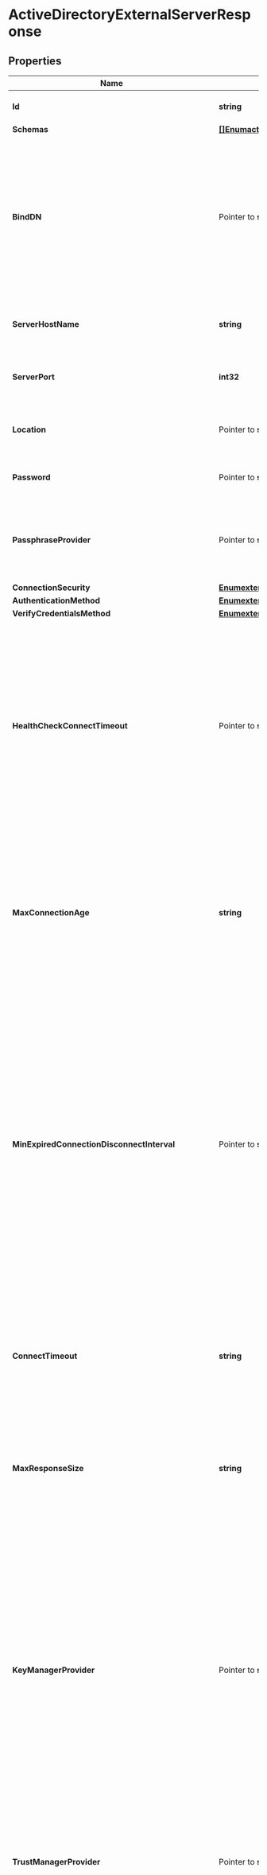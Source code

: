 # ActiveDirectoryExternalServerResponse

## Properties

Name | Type | Description | Notes
------------ | ------------- | ------------- | -------------
**Id** | **string** | Name of the External Server | 
**Schemas** | [**[]EnumactiveDirectoryExternalServerSchemaUrn**](EnumactiveDirectoryExternalServerSchemaUrn.md) |  | 
**BindDN** | Pointer to **string** | The DN to use to bind to the target LDAP server if simple authentication is required. The authentication identity can also be specified in User-Principal-Name (UPN) format. | [optional] 
**ServerHostName** | **string** | The host name or IP address of the target LDAP server. | 
**ServerPort** | **int32** | The port number on which the server listens for requests. | 
**Location** | Pointer to **string** | Specifies the location for the LDAP External Server. | [optional] 
**Password** | Pointer to **string** | The login password for the specified user. | [optional] 
**PassphraseProvider** | Pointer to **string** | The passphrase provider to use to obtain the login password for the specified user. | [optional] 
**ConnectionSecurity** | [**EnumexternalServerConnectionSecurityProp**](EnumexternalServerConnectionSecurityProp.md) |  | 
**AuthenticationMethod** | [**EnumexternalServerActiveDirectoryAuthenticationMethodProp**](EnumexternalServerActiveDirectoryAuthenticationMethodProp.md) |  | 
**VerifyCredentialsMethod** | [**EnumexternalServerVerifyCredentialsMethodProp**](EnumexternalServerVerifyCredentialsMethodProp.md) |  | 
**HealthCheckConnectTimeout** | Pointer to **string** | Specifies the maximum length of time to wait for a connection to be established for the purpose of performing a health check. If the connection cannot be established within this length of time, the server will be classified as unavailable. | [optional] 
**MaxConnectionAge** | **string** | Specifies the maximum length of time that connections to this server should be allowed to remain established before being closed and replaced with newly-established connections. | 
**MinExpiredConnectionDisconnectInterval** | Pointer to **string** | Specifies the minimum length of time that should pass between connection closures as a result of the connections being established for longer than the maximum connection age. This may help avoid cases in which a large number of connections are closed and re-established in a short period of time because of the maximum connection age. | [optional] 
**ConnectTimeout** | **string** | Specifies the maximum length of time to wait for a connection to be established before giving up and considering the server unavailable. | 
**MaxResponseSize** | **string** | Specifies the maximum response size that should be supported for messages received from the LDAP external server. | 
**KeyManagerProvider** | Pointer to **string** | The key manager provider to use if SSL or StartTLS is to be used for connection-level security. When specifying a value for this property (except when using the Null key manager provider) you must ensure that the external server trusts this server&#39;s public certificate by adding this server&#39;s public certificate to the external server&#39;s trust store. | [optional] 
**TrustManagerProvider** | Pointer to **string** | The trust manager provider to use if SSL or StartTLS is to be used for connection-level security. | [optional] 
**InitialConnections** | Pointer to **int32** | The number of connections to initially establish to the LDAP external server. A value of zero indicates that the number of connections should be dynamically based on the number of available worker threads. This will be ignored when using a thread-local connection pool. | [optional] 
**MaxConnections** | Pointer to **int32** | The maximum number of concurrent connections to maintain for the LDAP external server. A value of zero indicates that the number of connections should be dynamically based on the number of available worker threads. This will be ignored when using a thread-local connection pool. | [optional] 
**DefunctConnectionResultCode** | Pointer to [**[]EnumexternalServerDefunctConnectionResultCodeProp**](EnumexternalServerDefunctConnectionResultCodeProp.md) |  | [optional] 
**AbandonOnTimeout** | Pointer to **bool** | Indicates whether to send an abandon request for an operation for which a response timeout is encountered. A request which has timed out on one server may be retried on another server regardless of whether an abandon request is sent, but if the initial attempt is not abandoned then a long-running operation may unnecessarily continue to consume processing resources on the initial server. | [optional] 
**Description** | Pointer to **string** | A description for this External Server | [optional] 
**Meta** | Pointer to [**MetaMeta**](MetaMeta.md) |  | [optional] 
**Urnpingidentityschemasconfigurationmessages20** | Pointer to [**MetaUrnPingidentitySchemasConfigurationMessages20**](MetaUrnPingidentitySchemasConfigurationMessages20.md) |  | [optional] 

## Methods

### NewActiveDirectoryExternalServerResponse

`func NewActiveDirectoryExternalServerResponse(id string, schemas []EnumactiveDirectoryExternalServerSchemaUrn, serverHostName string, serverPort int32, connectionSecurity EnumexternalServerConnectionSecurityProp, authenticationMethod EnumexternalServerActiveDirectoryAuthenticationMethodProp, verifyCredentialsMethod EnumexternalServerVerifyCredentialsMethodProp, maxConnectionAge string, connectTimeout string, maxResponseSize string, ) *ActiveDirectoryExternalServerResponse`

NewActiveDirectoryExternalServerResponse instantiates a new ActiveDirectoryExternalServerResponse object
This constructor will assign default values to properties that have it defined,
and makes sure properties required by API are set, but the set of arguments
will change when the set of required properties is changed

### NewActiveDirectoryExternalServerResponseWithDefaults

`func NewActiveDirectoryExternalServerResponseWithDefaults() *ActiveDirectoryExternalServerResponse`

NewActiveDirectoryExternalServerResponseWithDefaults instantiates a new ActiveDirectoryExternalServerResponse object
This constructor will only assign default values to properties that have it defined,
but it doesn't guarantee that properties required by API are set

### GetId

`func (o *ActiveDirectoryExternalServerResponse) GetId() string`

GetId returns the Id field if non-nil, zero value otherwise.

### GetIdOk

`func (o *ActiveDirectoryExternalServerResponse) GetIdOk() (*string, bool)`

GetIdOk returns a tuple with the Id field if it's non-nil, zero value otherwise
and a boolean to check if the value has been set.

### SetId

`func (o *ActiveDirectoryExternalServerResponse) SetId(v string)`

SetId sets Id field to given value.


### GetSchemas

`func (o *ActiveDirectoryExternalServerResponse) GetSchemas() []EnumactiveDirectoryExternalServerSchemaUrn`

GetSchemas returns the Schemas field if non-nil, zero value otherwise.

### GetSchemasOk

`func (o *ActiveDirectoryExternalServerResponse) GetSchemasOk() (*[]EnumactiveDirectoryExternalServerSchemaUrn, bool)`

GetSchemasOk returns a tuple with the Schemas field if it's non-nil, zero value otherwise
and a boolean to check if the value has been set.

### SetSchemas

`func (o *ActiveDirectoryExternalServerResponse) SetSchemas(v []EnumactiveDirectoryExternalServerSchemaUrn)`

SetSchemas sets Schemas field to given value.


### GetBindDN

`func (o *ActiveDirectoryExternalServerResponse) GetBindDN() string`

GetBindDN returns the BindDN field if non-nil, zero value otherwise.

### GetBindDNOk

`func (o *ActiveDirectoryExternalServerResponse) GetBindDNOk() (*string, bool)`

GetBindDNOk returns a tuple with the BindDN field if it's non-nil, zero value otherwise
and a boolean to check if the value has been set.

### SetBindDN

`func (o *ActiveDirectoryExternalServerResponse) SetBindDN(v string)`

SetBindDN sets BindDN field to given value.

### HasBindDN

`func (o *ActiveDirectoryExternalServerResponse) HasBindDN() bool`

HasBindDN returns a boolean if a field has been set.

### GetServerHostName

`func (o *ActiveDirectoryExternalServerResponse) GetServerHostName() string`

GetServerHostName returns the ServerHostName field if non-nil, zero value otherwise.

### GetServerHostNameOk

`func (o *ActiveDirectoryExternalServerResponse) GetServerHostNameOk() (*string, bool)`

GetServerHostNameOk returns a tuple with the ServerHostName field if it's non-nil, zero value otherwise
and a boolean to check if the value has been set.

### SetServerHostName

`func (o *ActiveDirectoryExternalServerResponse) SetServerHostName(v string)`

SetServerHostName sets ServerHostName field to given value.


### GetServerPort

`func (o *ActiveDirectoryExternalServerResponse) GetServerPort() int32`

GetServerPort returns the ServerPort field if non-nil, zero value otherwise.

### GetServerPortOk

`func (o *ActiveDirectoryExternalServerResponse) GetServerPortOk() (*int32, bool)`

GetServerPortOk returns a tuple with the ServerPort field if it's non-nil, zero value otherwise
and a boolean to check if the value has been set.

### SetServerPort

`func (o *ActiveDirectoryExternalServerResponse) SetServerPort(v int32)`

SetServerPort sets ServerPort field to given value.


### GetLocation

`func (o *ActiveDirectoryExternalServerResponse) GetLocation() string`

GetLocation returns the Location field if non-nil, zero value otherwise.

### GetLocationOk

`func (o *ActiveDirectoryExternalServerResponse) GetLocationOk() (*string, bool)`

GetLocationOk returns a tuple with the Location field if it's non-nil, zero value otherwise
and a boolean to check if the value has been set.

### SetLocation

`func (o *ActiveDirectoryExternalServerResponse) SetLocation(v string)`

SetLocation sets Location field to given value.

### HasLocation

`func (o *ActiveDirectoryExternalServerResponse) HasLocation() bool`

HasLocation returns a boolean if a field has been set.

### GetPassword

`func (o *ActiveDirectoryExternalServerResponse) GetPassword() string`

GetPassword returns the Password field if non-nil, zero value otherwise.

### GetPasswordOk

`func (o *ActiveDirectoryExternalServerResponse) GetPasswordOk() (*string, bool)`

GetPasswordOk returns a tuple with the Password field if it's non-nil, zero value otherwise
and a boolean to check if the value has been set.

### SetPassword

`func (o *ActiveDirectoryExternalServerResponse) SetPassword(v string)`

SetPassword sets Password field to given value.

### HasPassword

`func (o *ActiveDirectoryExternalServerResponse) HasPassword() bool`

HasPassword returns a boolean if a field has been set.

### GetPassphraseProvider

`func (o *ActiveDirectoryExternalServerResponse) GetPassphraseProvider() string`

GetPassphraseProvider returns the PassphraseProvider field if non-nil, zero value otherwise.

### GetPassphraseProviderOk

`func (o *ActiveDirectoryExternalServerResponse) GetPassphraseProviderOk() (*string, bool)`

GetPassphraseProviderOk returns a tuple with the PassphraseProvider field if it's non-nil, zero value otherwise
and a boolean to check if the value has been set.

### SetPassphraseProvider

`func (o *ActiveDirectoryExternalServerResponse) SetPassphraseProvider(v string)`

SetPassphraseProvider sets PassphraseProvider field to given value.

### HasPassphraseProvider

`func (o *ActiveDirectoryExternalServerResponse) HasPassphraseProvider() bool`

HasPassphraseProvider returns a boolean if a field has been set.

### GetConnectionSecurity

`func (o *ActiveDirectoryExternalServerResponse) GetConnectionSecurity() EnumexternalServerConnectionSecurityProp`

GetConnectionSecurity returns the ConnectionSecurity field if non-nil, zero value otherwise.

### GetConnectionSecurityOk

`func (o *ActiveDirectoryExternalServerResponse) GetConnectionSecurityOk() (*EnumexternalServerConnectionSecurityProp, bool)`

GetConnectionSecurityOk returns a tuple with the ConnectionSecurity field if it's non-nil, zero value otherwise
and a boolean to check if the value has been set.

### SetConnectionSecurity

`func (o *ActiveDirectoryExternalServerResponse) SetConnectionSecurity(v EnumexternalServerConnectionSecurityProp)`

SetConnectionSecurity sets ConnectionSecurity field to given value.


### GetAuthenticationMethod

`func (o *ActiveDirectoryExternalServerResponse) GetAuthenticationMethod() EnumexternalServerActiveDirectoryAuthenticationMethodProp`

GetAuthenticationMethod returns the AuthenticationMethod field if non-nil, zero value otherwise.

### GetAuthenticationMethodOk

`func (o *ActiveDirectoryExternalServerResponse) GetAuthenticationMethodOk() (*EnumexternalServerActiveDirectoryAuthenticationMethodProp, bool)`

GetAuthenticationMethodOk returns a tuple with the AuthenticationMethod field if it's non-nil, zero value otherwise
and a boolean to check if the value has been set.

### SetAuthenticationMethod

`func (o *ActiveDirectoryExternalServerResponse) SetAuthenticationMethod(v EnumexternalServerActiveDirectoryAuthenticationMethodProp)`

SetAuthenticationMethod sets AuthenticationMethod field to given value.


### GetVerifyCredentialsMethod

`func (o *ActiveDirectoryExternalServerResponse) GetVerifyCredentialsMethod() EnumexternalServerVerifyCredentialsMethodProp`

GetVerifyCredentialsMethod returns the VerifyCredentialsMethod field if non-nil, zero value otherwise.

### GetVerifyCredentialsMethodOk

`func (o *ActiveDirectoryExternalServerResponse) GetVerifyCredentialsMethodOk() (*EnumexternalServerVerifyCredentialsMethodProp, bool)`

GetVerifyCredentialsMethodOk returns a tuple with the VerifyCredentialsMethod field if it's non-nil, zero value otherwise
and a boolean to check if the value has been set.

### SetVerifyCredentialsMethod

`func (o *ActiveDirectoryExternalServerResponse) SetVerifyCredentialsMethod(v EnumexternalServerVerifyCredentialsMethodProp)`

SetVerifyCredentialsMethod sets VerifyCredentialsMethod field to given value.


### GetHealthCheckConnectTimeout

`func (o *ActiveDirectoryExternalServerResponse) GetHealthCheckConnectTimeout() string`

GetHealthCheckConnectTimeout returns the HealthCheckConnectTimeout field if non-nil, zero value otherwise.

### GetHealthCheckConnectTimeoutOk

`func (o *ActiveDirectoryExternalServerResponse) GetHealthCheckConnectTimeoutOk() (*string, bool)`

GetHealthCheckConnectTimeoutOk returns a tuple with the HealthCheckConnectTimeout field if it's non-nil, zero value otherwise
and a boolean to check if the value has been set.

### SetHealthCheckConnectTimeout

`func (o *ActiveDirectoryExternalServerResponse) SetHealthCheckConnectTimeout(v string)`

SetHealthCheckConnectTimeout sets HealthCheckConnectTimeout field to given value.

### HasHealthCheckConnectTimeout

`func (o *ActiveDirectoryExternalServerResponse) HasHealthCheckConnectTimeout() bool`

HasHealthCheckConnectTimeout returns a boolean if a field has been set.

### GetMaxConnectionAge

`func (o *ActiveDirectoryExternalServerResponse) GetMaxConnectionAge() string`

GetMaxConnectionAge returns the MaxConnectionAge field if non-nil, zero value otherwise.

### GetMaxConnectionAgeOk

`func (o *ActiveDirectoryExternalServerResponse) GetMaxConnectionAgeOk() (*string, bool)`

GetMaxConnectionAgeOk returns a tuple with the MaxConnectionAge field if it's non-nil, zero value otherwise
and a boolean to check if the value has been set.

### SetMaxConnectionAge

`func (o *ActiveDirectoryExternalServerResponse) SetMaxConnectionAge(v string)`

SetMaxConnectionAge sets MaxConnectionAge field to given value.


### GetMinExpiredConnectionDisconnectInterval

`func (o *ActiveDirectoryExternalServerResponse) GetMinExpiredConnectionDisconnectInterval() string`

GetMinExpiredConnectionDisconnectInterval returns the MinExpiredConnectionDisconnectInterval field if non-nil, zero value otherwise.

### GetMinExpiredConnectionDisconnectIntervalOk

`func (o *ActiveDirectoryExternalServerResponse) GetMinExpiredConnectionDisconnectIntervalOk() (*string, bool)`

GetMinExpiredConnectionDisconnectIntervalOk returns a tuple with the MinExpiredConnectionDisconnectInterval field if it's non-nil, zero value otherwise
and a boolean to check if the value has been set.

### SetMinExpiredConnectionDisconnectInterval

`func (o *ActiveDirectoryExternalServerResponse) SetMinExpiredConnectionDisconnectInterval(v string)`

SetMinExpiredConnectionDisconnectInterval sets MinExpiredConnectionDisconnectInterval field to given value.

### HasMinExpiredConnectionDisconnectInterval

`func (o *ActiveDirectoryExternalServerResponse) HasMinExpiredConnectionDisconnectInterval() bool`

HasMinExpiredConnectionDisconnectInterval returns a boolean if a field has been set.

### GetConnectTimeout

`func (o *ActiveDirectoryExternalServerResponse) GetConnectTimeout() string`

GetConnectTimeout returns the ConnectTimeout field if non-nil, zero value otherwise.

### GetConnectTimeoutOk

`func (o *ActiveDirectoryExternalServerResponse) GetConnectTimeoutOk() (*string, bool)`

GetConnectTimeoutOk returns a tuple with the ConnectTimeout field if it's non-nil, zero value otherwise
and a boolean to check if the value has been set.

### SetConnectTimeout

`func (o *ActiveDirectoryExternalServerResponse) SetConnectTimeout(v string)`

SetConnectTimeout sets ConnectTimeout field to given value.


### GetMaxResponseSize

`func (o *ActiveDirectoryExternalServerResponse) GetMaxResponseSize() string`

GetMaxResponseSize returns the MaxResponseSize field if non-nil, zero value otherwise.

### GetMaxResponseSizeOk

`func (o *ActiveDirectoryExternalServerResponse) GetMaxResponseSizeOk() (*string, bool)`

GetMaxResponseSizeOk returns a tuple with the MaxResponseSize field if it's non-nil, zero value otherwise
and a boolean to check if the value has been set.

### SetMaxResponseSize

`func (o *ActiveDirectoryExternalServerResponse) SetMaxResponseSize(v string)`

SetMaxResponseSize sets MaxResponseSize field to given value.


### GetKeyManagerProvider

`func (o *ActiveDirectoryExternalServerResponse) GetKeyManagerProvider() string`

GetKeyManagerProvider returns the KeyManagerProvider field if non-nil, zero value otherwise.

### GetKeyManagerProviderOk

`func (o *ActiveDirectoryExternalServerResponse) GetKeyManagerProviderOk() (*string, bool)`

GetKeyManagerProviderOk returns a tuple with the KeyManagerProvider field if it's non-nil, zero value otherwise
and a boolean to check if the value has been set.

### SetKeyManagerProvider

`func (o *ActiveDirectoryExternalServerResponse) SetKeyManagerProvider(v string)`

SetKeyManagerProvider sets KeyManagerProvider field to given value.

### HasKeyManagerProvider

`func (o *ActiveDirectoryExternalServerResponse) HasKeyManagerProvider() bool`

HasKeyManagerProvider returns a boolean if a field has been set.

### GetTrustManagerProvider

`func (o *ActiveDirectoryExternalServerResponse) GetTrustManagerProvider() string`

GetTrustManagerProvider returns the TrustManagerProvider field if non-nil, zero value otherwise.

### GetTrustManagerProviderOk

`func (o *ActiveDirectoryExternalServerResponse) GetTrustManagerProviderOk() (*string, bool)`

GetTrustManagerProviderOk returns a tuple with the TrustManagerProvider field if it's non-nil, zero value otherwise
and a boolean to check if the value has been set.

### SetTrustManagerProvider

`func (o *ActiveDirectoryExternalServerResponse) SetTrustManagerProvider(v string)`

SetTrustManagerProvider sets TrustManagerProvider field to given value.

### HasTrustManagerProvider

`func (o *ActiveDirectoryExternalServerResponse) HasTrustManagerProvider() bool`

HasTrustManagerProvider returns a boolean if a field has been set.

### GetInitialConnections

`func (o *ActiveDirectoryExternalServerResponse) GetInitialConnections() int32`

GetInitialConnections returns the InitialConnections field if non-nil, zero value otherwise.

### GetInitialConnectionsOk

`func (o *ActiveDirectoryExternalServerResponse) GetInitialConnectionsOk() (*int32, bool)`

GetInitialConnectionsOk returns a tuple with the InitialConnections field if it's non-nil, zero value otherwise
and a boolean to check if the value has been set.

### SetInitialConnections

`func (o *ActiveDirectoryExternalServerResponse) SetInitialConnections(v int32)`

SetInitialConnections sets InitialConnections field to given value.

### HasInitialConnections

`func (o *ActiveDirectoryExternalServerResponse) HasInitialConnections() bool`

HasInitialConnections returns a boolean if a field has been set.

### GetMaxConnections

`func (o *ActiveDirectoryExternalServerResponse) GetMaxConnections() int32`

GetMaxConnections returns the MaxConnections field if non-nil, zero value otherwise.

### GetMaxConnectionsOk

`func (o *ActiveDirectoryExternalServerResponse) GetMaxConnectionsOk() (*int32, bool)`

GetMaxConnectionsOk returns a tuple with the MaxConnections field if it's non-nil, zero value otherwise
and a boolean to check if the value has been set.

### SetMaxConnections

`func (o *ActiveDirectoryExternalServerResponse) SetMaxConnections(v int32)`

SetMaxConnections sets MaxConnections field to given value.

### HasMaxConnections

`func (o *ActiveDirectoryExternalServerResponse) HasMaxConnections() bool`

HasMaxConnections returns a boolean if a field has been set.

### GetDefunctConnectionResultCode

`func (o *ActiveDirectoryExternalServerResponse) GetDefunctConnectionResultCode() []EnumexternalServerDefunctConnectionResultCodeProp`

GetDefunctConnectionResultCode returns the DefunctConnectionResultCode field if non-nil, zero value otherwise.

### GetDefunctConnectionResultCodeOk

`func (o *ActiveDirectoryExternalServerResponse) GetDefunctConnectionResultCodeOk() (*[]EnumexternalServerDefunctConnectionResultCodeProp, bool)`

GetDefunctConnectionResultCodeOk returns a tuple with the DefunctConnectionResultCode field if it's non-nil, zero value otherwise
and a boolean to check if the value has been set.

### SetDefunctConnectionResultCode

`func (o *ActiveDirectoryExternalServerResponse) SetDefunctConnectionResultCode(v []EnumexternalServerDefunctConnectionResultCodeProp)`

SetDefunctConnectionResultCode sets DefunctConnectionResultCode field to given value.

### HasDefunctConnectionResultCode

`func (o *ActiveDirectoryExternalServerResponse) HasDefunctConnectionResultCode() bool`

HasDefunctConnectionResultCode returns a boolean if a field has been set.

### GetAbandonOnTimeout

`func (o *ActiveDirectoryExternalServerResponse) GetAbandonOnTimeout() bool`

GetAbandonOnTimeout returns the AbandonOnTimeout field if non-nil, zero value otherwise.

### GetAbandonOnTimeoutOk

`func (o *ActiveDirectoryExternalServerResponse) GetAbandonOnTimeoutOk() (*bool, bool)`

GetAbandonOnTimeoutOk returns a tuple with the AbandonOnTimeout field if it's non-nil, zero value otherwise
and a boolean to check if the value has been set.

### SetAbandonOnTimeout

`func (o *ActiveDirectoryExternalServerResponse) SetAbandonOnTimeout(v bool)`

SetAbandonOnTimeout sets AbandonOnTimeout field to given value.

### HasAbandonOnTimeout

`func (o *ActiveDirectoryExternalServerResponse) HasAbandonOnTimeout() bool`

HasAbandonOnTimeout returns a boolean if a field has been set.

### GetDescription

`func (o *ActiveDirectoryExternalServerResponse) GetDescription() string`

GetDescription returns the Description field if non-nil, zero value otherwise.

### GetDescriptionOk

`func (o *ActiveDirectoryExternalServerResponse) GetDescriptionOk() (*string, bool)`

GetDescriptionOk returns a tuple with the Description field if it's non-nil, zero value otherwise
and a boolean to check if the value has been set.

### SetDescription

`func (o *ActiveDirectoryExternalServerResponse) SetDescription(v string)`

SetDescription sets Description field to given value.

### HasDescription

`func (o *ActiveDirectoryExternalServerResponse) HasDescription() bool`

HasDescription returns a boolean if a field has been set.

### GetMeta

`func (o *ActiveDirectoryExternalServerResponse) GetMeta() MetaMeta`

GetMeta returns the Meta field if non-nil, zero value otherwise.

### GetMetaOk

`func (o *ActiveDirectoryExternalServerResponse) GetMetaOk() (*MetaMeta, bool)`

GetMetaOk returns a tuple with the Meta field if it's non-nil, zero value otherwise
and a boolean to check if the value has been set.

### SetMeta

`func (o *ActiveDirectoryExternalServerResponse) SetMeta(v MetaMeta)`

SetMeta sets Meta field to given value.

### HasMeta

`func (o *ActiveDirectoryExternalServerResponse) HasMeta() bool`

HasMeta returns a boolean if a field has been set.

### GetUrnpingidentityschemasconfigurationmessages20

`func (o *ActiveDirectoryExternalServerResponse) GetUrnpingidentityschemasconfigurationmessages20() MetaUrnPingidentitySchemasConfigurationMessages20`

GetUrnpingidentityschemasconfigurationmessages20 returns the Urnpingidentityschemasconfigurationmessages20 field if non-nil, zero value otherwise.

### GetUrnpingidentityschemasconfigurationmessages20Ok

`func (o *ActiveDirectoryExternalServerResponse) GetUrnpingidentityschemasconfigurationmessages20Ok() (*MetaUrnPingidentitySchemasConfigurationMessages20, bool)`

GetUrnpingidentityschemasconfigurationmessages20Ok returns a tuple with the Urnpingidentityschemasconfigurationmessages20 field if it's non-nil, zero value otherwise
and a boolean to check if the value has been set.

### SetUrnpingidentityschemasconfigurationmessages20

`func (o *ActiveDirectoryExternalServerResponse) SetUrnpingidentityschemasconfigurationmessages20(v MetaUrnPingidentitySchemasConfigurationMessages20)`

SetUrnpingidentityschemasconfigurationmessages20 sets Urnpingidentityschemasconfigurationmessages20 field to given value.

### HasUrnpingidentityschemasconfigurationmessages20

`func (o *ActiveDirectoryExternalServerResponse) HasUrnpingidentityschemasconfigurationmessages20() bool`

HasUrnpingidentityschemasconfigurationmessages20 returns a boolean if a field has been set.


[[Back to Model list]](../README.md#documentation-for-models) [[Back to API list]](../README.md#documentation-for-api-endpoints) [[Back to README]](../README.md)


